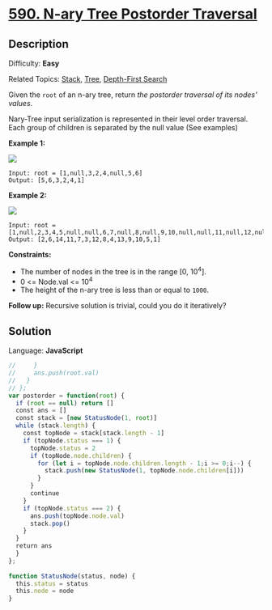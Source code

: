 # [590\. N-ary Tree Postorder Traversal](https://leetcode.com/problems/n-ary-tree-postorder-traversal/submissions/)

## Description

Difficulty: **Easy**  

Related Topics: [Stack](https://leetcode.com/tag/stack/), [Tree](https://leetcode.com/tag/tree/), [Depth-First Search](https://leetcode.com/tag/depth-first-search/)


Given the `root` of an n-ary tree, return _the postorder traversal of its nodes' values_.

Nary-Tree input serialization is represented in their level order traversal. Each group of children is separated by the null value (See examples)

**Example 1:**

![](https://assets.leetcode.com/uploads/2018/10/12/narytreeexample.png)

```
Input: root = [1,null,3,2,4,null,5,6]
Output: [5,6,3,2,4,1]
```

**Example 2:**

![](https://assets.leetcode.com/uploads/2019/11/08/sample_4_964.png)

```
Input: root = [1,null,2,3,4,5,null,null,6,7,null,8,null,9,10,null,null,11,null,12,null,13,null,null,14]
Output: [2,6,14,11,7,3,12,8,4,13,9,10,5,1]
```

**Constraints:**

*   The number of nodes in the tree is in the range [0, 10<sup>4</sup>].
*   0 <= Node.val <= 10<sup>4</sup>
*   The height of the n-ary tree is less than or equal to `1000`.

**Follow up:** Recursive solution is trivial, could you do it iteratively?


## Solution

Language: **JavaScript**

```javascript
//     }
//     ans.push(root.val)
//   }
// };
var postorder = function(root) {
  if (root == null) return []
  const ans = []
  const stack = [new StatusNode(1, root)]
  while (stack.length) {
    const topNode = stack[stack.length - 1]
    if (topNode.status === 1) {
      topNode.status = 2
      if (topNode.node.children) {
        for (let i = topNode.node.children.length - 1;i >= 0;i--) {
          stack.push(new StatusNode(1, topNode.node.children[i]))
        }
      }
      continue
    }
    if (topNode.status === 2) {
      ans.push(topNode.node.val)
      stack.pop()
    }
  }
  return ans
  }
};
​
function StatusNode(status, node) {
  this.status = status
  this.node = node
}
```
